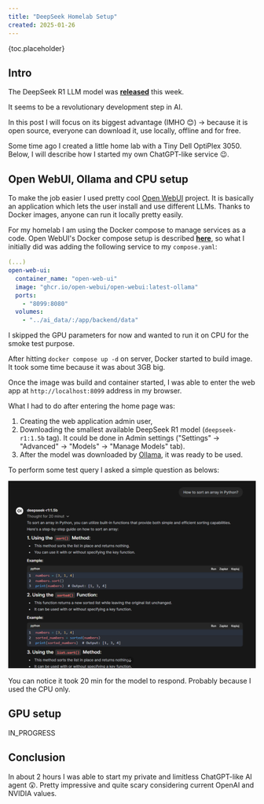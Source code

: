 ```yaml
---
title: "DeepSeek Homelab Setup"
created: 2025-01-26
---
```


{toc.placeholder}

## Intro

The DeepSeek R1 LLM model was **[released](https://api-docs.deepseek.com/news/news250120)** this week.

It seems to be a revolutionary development step in AI.

In this post I will focus on its biggest advantage (IMHO 😊) ->
because it is open source, everyone can download it, use locally, offline and for free.

Some time ago I created a little home lab with a Tiny Dell OptiPlex 3050.
Below, I will describe how I started my own ChatGPT-like service 😉.

## Open WebUI, Ollama and CPU setup

To make the job easier I used pretty cool [Open WebUI](https://docs.openwebui.com/) project.
It is basically an application which lets the user install and use different LLMs.
Thanks to Docker images, anyone can run it locally pretty easily.

For my homelab I am using the Docker compose to manage services as a code.
Open WebUI's Docker compose setup is described
**[here](https://docs.openwebui.com/getting-started/quick-start/#example-docker-composeyml)**,
so what I initially did was adding the following service to my `compose.yaml`:

```yaml
(...)
open-web-ui:
  container_name: "open-web-ui"
  image: "ghcr.io/open-webui/open-webui:latest-ollama"
  ports:
    - "8099:8080"
  volumes:
    - "../ai_data/:/app/backend/data"
```

I skipped the GPU parameters for now and wanted to run it on CPU for the smoke test purpose.

After hitting `docker compose up -d` on server, Docker started to build image.
It took some time because it was about 3GB big.

Once the image was build and container started, I was able to enter the web app at `http://localhost:8099`
address in my browser.

What I had to do after entering the home page was:

1. Creating the web application admin user,
2. Downloading the smallest available DeepSeek R1 model (`deepseek-r1:1.5b` tag).
   It could be done in Admin settings ("Settings" -> "Advanced" -> "Models" -> "Manage Models" tab).
3. After the model was downloaded by [Ollama](https://ollama.com/library/deepseek-r1), it was ready to be used.

To perform some test query I asked a simple question as belows:

![DeepSeek_query.png](DeepSeek_query.png)

You can notice it took 20 min for the model to respond. Probably because I used the CPU only.

## GPU setup

IN_PROGRESS

[//]: # (Fortunately, my little Dell server uses integrated Intel GPU chip 😎.)

[//]: # ()
[//]: # (Too bad Ollama does not support Intel chips out of the box but there is some trick to do it)

[//]: # (which is described **[here]&#40;https://github.com/mattcurf/ollama-intel-gpu&#41;**.)

[//]: # ()
[//]: # (What I had to do was adding new `ollama-intel-gpu` service and additional `Dockerfile`.)

[//]: # ()
[//]: # (I was pretty surprised that during the Docker compose rebuild action, some Ubuntu layers were needed.)

[//]: # (Since I am using Fedora on my server, it had to download additional ~10GB of data and lasted about 30 minutes.)



## Conclusion

In about 2 hours I was able to start my private and limitless ChatGPT-like AI agent 😲.
Pretty impressive and quite scary considering current OpenAI and NVIDIA values.
